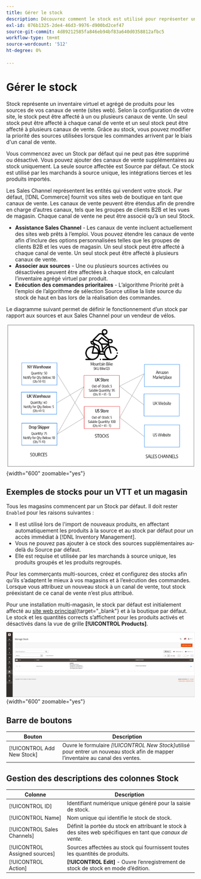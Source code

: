 ```yaml
---
title: Gérer le stock
description: Découvrez comment le stock est utilisé pour représenter un inventaire virtuel et agrégé de produits pour les sources de vos canaux de vente.
exl-id: 076b1325-2de4-46d3-9976-d900bd2cef47
source-git-commit: 4d89212585fa846eb94bf83a640d0358812afbc5
workflow-type: tm+mt
source-wordcount: '512'
ht-degree: 0%

---
```


# Gérer le stock

Stock représente un inventaire virtuel et agrégé de produits pour les sources de vos canaux de vente (sites web). Selon la configuration de votre site, le stock peut être affecté à un ou plusieurs canaux de vente. Un seul stock peut être affecté à chaque canal de vente et un seul stock peut être affecté à plusieurs canaux de vente. Grâce au stock, vous pouvez modifier la priorité des sources utilisées lorsque les commandes arrivent par le biais d&#39;un canal de vente.

Vous commencez avec un Stock par défaut qui ne peut pas être supprimé ou désactivé. Vous pouvez ajouter des canaux de vente supplémentaires au stock uniquement. La seule source affectée est Source par défaut. Ce stock est utilisé par les marchands à source unique, les intégrations tierces et les produits importés.

Les Sales Channel représentent les entités qui vendent votre stock. Par défaut, [!DNL Commerce] fournit vos sites web de boutique en tant que canaux de vente. Les canaux de vente peuvent être étendus afin de prendre en charge d’autres canaux, tels que les groupes de clients B2B et les vues de magasin. Chaque canal de vente ne peut être associé qu’à un seul Stock.

- **Assistance Sales Channel** - Les canaux de vente incluent actuellement des sites web prêts à l’emploi. Vous pouvez étendre les canaux de vente afin d’inclure des options personnalisées telles que les groupes de clients B2B et les vues de magasin. Un seul stock peut être affecté à chaque canal de vente. Un seul stock peut être affecté à plusieurs canaux de vente.
- **Associer aux sources** - Une ou plusieurs sources activées ou désactivées peuvent être affectées à chaque stock, en calculant l’inventaire agrégé virtuel par produit.
- **Exécution des commandes prioritaires** - L’algorithme Priorité prêt à l’emploi de l’algorithme de sélection Source utilise la liste source du stock de haut en bas lors de la réalisation des commandes.

Le diagramme suivant permet de définir le fonctionnement d’un stock par rapport aux sources et aux Sales Channel pour un vendeur de vélos.

![Diagramme par exemple stocks pour un magasin](assets/diagram-stock.png){width="600" zoomable="yes"}

## Exemples de stocks pour un VTT et un magasin

Tous les magasins commencent par un Stock par défaut. Il doit rester `Enabled` pour les raisons suivantes :

- Il est utilisé lors de l&#39;import de nouveaux produits, en affectant automatiquement les produits à la source et au stock par défaut pour un accès immédiat à [!DNL Inventory Management].
- Vous ne pouvez pas ajouter à ce stock des sources supplémentaires au-delà du Source par défaut.
- Elle est requise et utilisée par les marchands à source unique, les produits groupés et les produits regroupés.

Pour les commerçants multi-sources, créez et configurez des stocks afin qu’ils s’adaptent le mieux à vos magasins et à l’exécution des commandes. Lorsque vous attribuez un nouveau stock à un canal de vente, tout stock préexistant de ce canal de vente n’est plus attribué.

Pour une installation multi-magasin, le stock par défaut est initialement affecté au [site web principal](../stores-purchase/stores.md#add-websites){target="_blank"} et à la boutique par défaut. Le stock et les quantités corrects s’affichent pour les produits activés et désactivés dans la vue de grille **[!UICONTROL Products]**.

![Gérer le stock](assets/inventory-stock.png){width="600" zoomable="yes"}

## Barre de boutons

| Bouton | Description |
|--|--|
| [!UICONTROL Add New Stock] | Ouvre le formulaire _[!UICONTROL New Stock]_&#x200B;utilisé pour entrer un nouveau stock afin de mapper l’inventaire au canal des ventes. |

## Gestion des descriptions des colonnes Stock

| Colonne | Description |
|--|--|
| [!UICONTROL ID] | Identifiant numérique unique généré pour la saisie de stock. |
| [!UICONTROL Name] | Nom unique qui identifie le stock de stock. |
| [!UICONTROL Sales Channels] | Définit la portée du stock en attribuant le stock à des sites web spécifiques en tant que _canaux de vente_. |
| [!UICONTROL Assigned sources] | Sources affectées au stock qui fournissent toutes les quantités de produits. |
| [!UICONTROL Action] | **[!UICONTROL Edit]** - Ouvre l’enregistrement de stock de stock en mode d’édition. |
